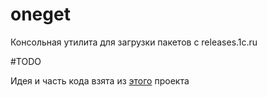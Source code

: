 # oneget
Консольная утилита для загрузки пакетов с releases.1c.ru

#TODO

Идея и часть кода взята из [этого](https://github.com/korableg/Downloader1C) проекта 